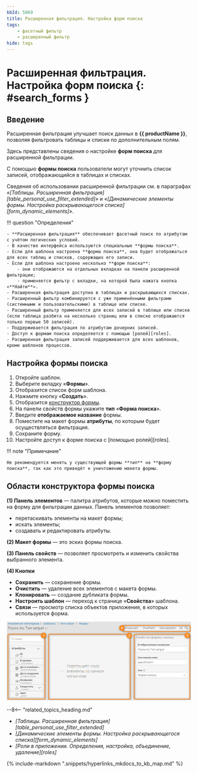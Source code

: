 ```yaml
---
kbId: 5069
title: Расширенная фильтрация. Настройка форм поиска
tags: 
    - фасетный фильтр
    - расширенный фильтр
hide: tags
---
```


# Расширенная фильтрация. Настройка форм поиска {: #search_forms }

## Введение

Расширенная фильтрация улучшает поиск данных в **{{ productName }}**, позволяя фильтровать таблицы и списки по дополнительным полям.

Здесь представлены сведения о настройке **форм поиска** для расширенной фильтрации.

С помощью **формы поиска** пользователи могут уточнить список записей, отображающийся в таблицах и списках.

Сведения об использовании расширенной фильтрации см. в параграфах _«[Таблицы. Расширенная фильтрация][table_personal_use_filter_extended]»_ и _«[Динамические элементы формы. Настройка раскрывающегося списка][form_dynamic_elements]»_.

!!! question "Определения"

    - **Расширенная фильтрация** обеспечивает фасетный поиск по атрибутам с учётом логических условий.
    - В качестве интерфейса используются специальные **формы поиска**.
    - Если для шаблона настроена **форма поиска**, она будет отображаться для всех таблиц и списков, содержащих его записи.
    - Если для шаблона настроено несколько **форм поиска**:
        - они отображаются на отдельных вкладках на панели расширенной фильтрации;
        - применяется фильтр с вкладки, на которой была нажата кнопка «**Найти**».
    - Расширенная фильтрация доступна в таблицах и раскрывающихся списках.
    - Расширенный фильтр комбинируется с уже применёнными фильтрами (системными и пользовательскими) в таблице или списке.
    - Расширенный фильтр применяется для всех записей в таблице или списке (если таблица разбита на несколько страниц или в списке отображаются только первые 50 записей).
    - Поддерживается фильтрация по атрибутам дочерних записей.
    - Доступ к формам поиска определяется с помощью [ролей][roles].
    - Расширенная фильтрация записей поддерживается для всех шаблонов, кроме шаблонов процессов.

## Настройка формы поиска

1. Откройте шаблон.
2. Выберите вкладку «**Формы**».
3. Отобразится список форм шаблона.
4. Нажмите кнопку «**Создать**».
5. Отобразится [конструктор формы](#области-конструктора-формы-поиска).
6. На панели свойств формы укажите **тип** «**Форма поиска**».
7. Введите **отображаемое название** формы.
8. Поместите на макет формы **атрибуты**, по которым будет осуществляться фильтрация.
9. Сохраните форму.
10. Настройте доступ к форме поиска с [помощью ролей][roles].

!!! note "Примечание"

    Не рекомендуется менять у существующей формы **тип** на **форму поиска**, так как это приведёт к уничтожению макета формы.

## Области конструктора формы поиска

**(1) Панель элементов** — палитра атрибутов, которые можно поместить на форму для фильтрации данных. Панель элементов позволяет:

- перетаскивать элементы на макет формы;
- искать элементы;
- создавать и редактировать атрибуты.

**(2) Макет формы** — это эскиз формы поиска.

**(3) Панель свойств** — позволяет просмотреть и изменить свойства выбранного элемента.

**(4) Кнопки**

- **Сохранить** — сохранение формы.
- **Очистить** — удаление всех элементов с макета формы.
- **Клонировать** — создание дубликата формы.
- **Настроить шаблон** <i class="fa-light fa-pen-square"></i> — переход к странице «**Свойства**» шаблона.
- **Связи** <i class="fa-light fa-link-horizontal"></i> — просмотр списка объектов приложения, в которых используется форма.

_![Конструктор формы поиска](img/search_forms_designer.png)_

<div class="relatedTopics" markdown="block">

--8<-- "related_topics_heading.md"

- _[Таблицы. Расширенная фильтрация][table_personal_use_filter_extended]_
- _[Динамические элементы формы. Настройка раскрывающегося списка][form_dynamic_elements]_
- _[Роли в приложении. Определения, настройка, объединение, удаление][roles]_

</div>

{%
include-markdown ".snippets/hyperlinks_mkdocs_to_kb_map.md"
%}